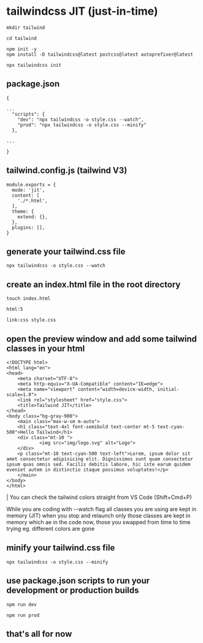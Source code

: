 # tailwindcss JIT (just-in-time)

```
mkdir tailwind

cd tailwind

npm init -y
npm install -D tailwindcss@latest postcss@latest autoprefixer@latest

npx tailwindcss init

```

## package.json

```
{

...
  "scripts": {
    "dev": "npx tailwindcss -o style.css --watch",
    "prod": "npx tailwindcss -o style.css --minify"
  },

...

}

```

## tailwind.config.js (tailwind V3)

```
module.exports = {
  mode: 'jit',
  content: [
    './*.html',
  ],
  theme: {
    extend: {},
  },
  plugins: [],
}

```

## generate your tailwind.css file

```
npx tailwindcss -o style.css --watch

```

## create an index.html file in the root directory

```
touch index.html

html:5

link:css style.css

```

## open the preview window and add some tailwind classes in your html

```
<!DOCTYPE html>
<html lang="en">
<head>
    <meta charset="UTF-8">
    <meta http-equiv="X-UA-Compatible" content="IE=edge">
    <meta name="viewport" content="width=device-width, initial-scale=1.0">
    <link rel="stylesheet" href="style.css">
    <title>Tailwind JIT</title>
</head>
<body class="bg-gray-900">
    <main class="max-w-sm m-auto">
    <h1 class="text-4xl font-semibold text-center mt-5 text-cyan-500">Hello Tailwind</h1>
    <div class="mt-10 ">
            <img src="img/logo.svg" alt="Logo">
    </div>
    <p class="mt-10 text-cyan-500 text-left">Lorem, ipsum dolor sit amet consectetur adipisicing elit. Dignissimos sunt quam consectetur ipsum quas omnis sed. Facilis debitis labore, hic iste earum quidem eveniet autem in distinctio itaque possimus voluptates!</p>
    </main>
</body>
</html>

```

| You can check the tailwind colors straight from VS Code (Shift+Cmd+P)

While you are coding with --watch flag all classes you are using are kept in memory (JIT) when you stop and relaunch only those classes are kept in memory which ae in the code now, those you swapped from time to time trying eg. different colors are gone

## minify your tailwind.css file

```
npx tailwindcss -o style.css --minify

```

## use package.json scripts to run your development or production builds

```
npm run dev

npm run prod

```

## that's all for now
